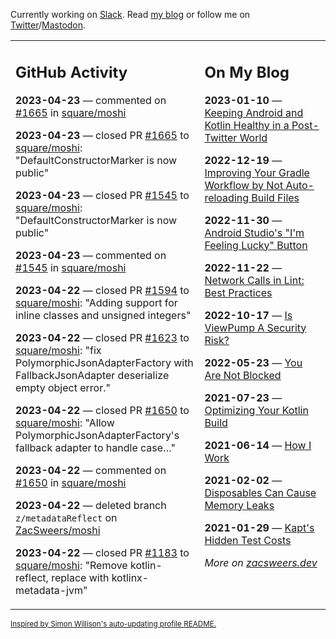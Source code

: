 Currently working on [Slack](https://slack.com/). Read [my blog](https://zacsweers.dev/) or follow me on [Twitter](https://twitter.com/ZacSweers)/[Mastodon](https://hachyderm.io/@ZacSweers).

<table><tr><td valign="top" width="60%">

## GitHub Activity
<!-- githubActivity starts -->
**2023-04-23** — commented on [#1665](https://github.com/square/moshi/pull/1665#issuecomment-1518945029) in [square/moshi](https://github.com/square/moshi)

**2023-04-23** — closed PR [#1665](https://github.com/square/moshi/pull/1665) to [square/moshi](https://github.com/square/moshi): "DefaultConstructorMarker is now public"

**2023-04-23** — closed PR [#1545](https://github.com/square/moshi/pull/1545) to [square/moshi](https://github.com/square/moshi): "DefaultConstructorMarker is now public"

**2023-04-23** — commented on [#1545](https://github.com/square/moshi/pull/1545#issuecomment-1518939952) in [square/moshi](https://github.com/square/moshi)

**2023-04-22** — closed PR [#1594](https://github.com/square/moshi/pull/1594) to [square/moshi](https://github.com/square/moshi): "Adding support for inline classes and unsigned integers"

**2023-04-22** — closed PR [#1623](https://github.com/square/moshi/pull/1623) to [square/moshi](https://github.com/square/moshi): "fix PolymorphicJsonAdapterFactory with FallbackJsonAdapter deserialize empty object error."

**2023-04-22** — closed PR [#1650](https://github.com/square/moshi/pull/1650) to [square/moshi](https://github.com/square/moshi): "Allow PolymorphicJsonAdapterFactory's fallback adapter to handle case…"

**2023-04-22** — commented on [#1650](https://github.com/square/moshi/pull/1650#issuecomment-1518916812) in [square/moshi](https://github.com/square/moshi)

**2023-04-22** — deleted branch `z/metadataReflect` on [ZacSweers/moshi](https://github.com/ZacSweers/moshi)

**2023-04-22** — closed PR [#1183](https://github.com/square/moshi/pull/1183) to [square/moshi](https://github.com/square/moshi): "Remove kotlin-reflect, replace with kotlinx-metadata-jvm"
<!-- githubActivity ends -->
</td><td valign="top" width="40%">

## On My Blog
<!-- blog starts -->
**2023-01-10** — [Keeping Android and Kotlin Healthy in a Post-Twitter World](https://www.zacsweers.dev/keeping-android-healthy/)

**2022-12-19** — [Improving Your Gradle Workflow by Not Auto-reloading Build Files](https://www.zacsweers.dev/improving-your-workflow-by-not-auto-reloading-build-files/)

**2022-11-30** — [Android Studio's "I'm Feeling Lucky" Button](https://www.zacsweers.dev/android-studios-im-feeling-lucky-button/)

**2022-11-22** — [Network Calls in Lint: Best Practices](https://www.zacsweers.dev/network-calls-in-lint-best-practices/)

**2022-10-17** — [Is ViewPump A Security Risk?](https://www.zacsweers.dev/is-viewpump-a-security-risk/)

**2022-05-23** — [You Are Not Blocked](https://www.zacsweers.dev/you-are-not-blocked/)

**2021-07-23** — [Optimizing Your Kotlin Build](https://www.zacsweers.dev/optimizing-your-kotlin-build/)

**2021-06-14** — [How I Work](https://www.zacsweers.dev/how-i-work/)

**2021-02-02** — [Disposables Can Cause Memory Leaks](https://www.zacsweers.dev/disposables-can-cause-memory-leaks/)

**2021-01-29** — [Kapt's Hidden Test Costs](https://www.zacsweers.dev/kapts-hidden-test-costs/)
<!-- blog ends -->
_More on [zacsweers.dev](https://zacsweers.dev/)_
</td></tr></table>

<sub><a href="https://simonwillison.net/2020/Jul/10/self-updating-profile-readme/">Inspired by Simon Willison's auto-updating profile README.</a></sub>